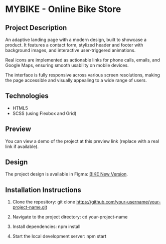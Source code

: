# MYBIKE - Online Bike Store

## Project Description

An adaptive landing page with a modern design, built to showcase a product. It features a contact form, stylized header and footer with background images, and interactive user-triggered animations.

Real icons are implemented as actionable links for phone calls, emails, and Google Maps, ensuring smooth usability on mobile devices.

The interface is fully responsive across various screen resolutions, making the page accessible and visually appealing to a wide range of users.

## Technologies

- HTML5
- SCSS (using Flexbox and Grid)

## Preview

You can view a demo of the project at this preview link (replace with a real link if available).

## Design

The project design is available in Figma: [BIKE New Version](https://www.figma.com/design/NZQAIydtHo5QkINyGLHNcq/BIKE-New-Version?node-id=0-1&p=f&t=uUmogDecs06dBZ4a-0).

## Installation Instructions

1. Clone the repository:
   git clone https://github.com/your-username/your-project-name.git

2. Navigate to the project directory:
   cd your-project-name

3. Install dependencies:
   npm install

4. Start the local development server:
   npm start
